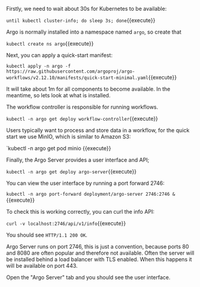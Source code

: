 Firstly, we need to wait about 30s for Kubernetes to be available:

`until kubectl cluster-info; do sleep 3s; done`{{execute}}

Argo is normally installed into a namespace named `argo`, so create that

`kubectl create ns argo`{{execute}}

Next, you can apply a quick-start manifest:

`kubectl apply -n argo -f https://raw.githubusercontent.com/argoproj/argo-workflows/v2.12.10/manifests/quick-start-minimal.yaml`{{execute}}

It will take about 1m for all components to become available. In the meantime, so lets look at what is installed.

The workflow controller is responsible for running workflows. 

`kubectl -n argo get deploy workflow-controller`{{execute}}

Users typically want to process and store data in a workflow, for the quick start we use MinIO, which is similar to Amazon S3:

`kubectl -n argo get pod minio {{execute}}

Finally, the Argo Server provides a user interface and API;

`kubectl -n argo get deploy argo-server`{{execute}}

You can view the user interface by running a port forward 2746:

`kubectl -n argo port-forward deployment/argo-server 2746:2746 &`{{execute}}

To check this is working correctly, you can curl the info API:

`curl -v localhost:2746/api/v1/info`{{execute}}

You should see `HTTP/1.1 200 OK`.

Argo Server runs on port 2746, this is just a convention, because ports 80 and 8080 are often popular and therefore not available. Often the server will be installed behind a load balancer with TLS enabled. When this happens it will be available on port 443. 

Open the "Argo Server" tab and you should see the user interface.


